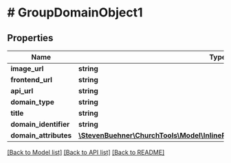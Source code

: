 # # GroupDomainObject1

## Properties

Name | Type | Description | Notes
------------ | ------------- | ------------- | -------------
**image_url** | **string** |  | [optional]
**frontend_url** | **string** |  |
**api_url** | **string** |  |
**domain_type** | **string** |  | [optional]
**title** | **string** |  |
**domain_identifier** | **string** |  | [optional]
**domain_attributes** | [**\StevenBuehner\ChurchTools\Model\InlineResponse20016GroupDomainAttributes**](InlineResponse20016GroupDomainAttributes.md) |  | [optional]

[[Back to Model list]](../../README.md#models) [[Back to API list]](../../README.md#endpoints) [[Back to README]](../../README.md)
